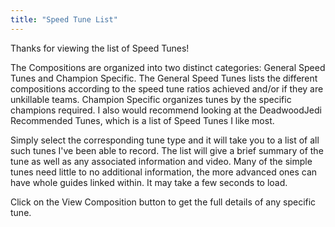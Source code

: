 ```yaml
---
title: "Speed Tune List"
---
```


Thanks for viewing the list of Speed Tunes!

The Compositions are organized into two distinct categories:  General Speed Tunes and Champion Specific.  The General Speed Tunes lists the different compositions according to the speed tune ratios achieved and/or if they are unkillable teams. Champion Specific organizes tunes by the specific champions required. I also would recommend looking at the DeadwoodJedi Recommended Tunes, which is a list of Speed Tunes I like most.

Simply select the corresponding tune type and it will take you to a list of all such tunes I've been able to record. The list will give a brief summary of the tune as well as any associated information and video. Many of the simple tunes need little to no additional information, the more advanced ones can have whole guides linked within. It may take a few seconds to load.

Click on the View Composition button to get the full details of any specific tune.